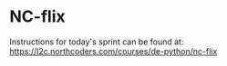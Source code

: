 # NC-flix

Instructions for today's sprint can be found at: https://l2c.northcoders.com/courses/de-python/nc-flix